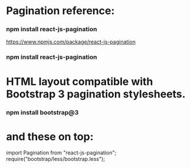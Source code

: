 # Pagination reference:

### npm install react-js-pagination

https://www.npmjs.com/package/react-js-pagination

### npm install react-js-pagination

# HTML layout compatible with Bootstrap 3 pagination stylesheets.

### npm install bootstrap@3

# and these on top:

import Pagination from "react-js-pagination";
require("bootstrap/less/bootstrap.less");
